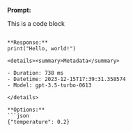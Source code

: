**Prompt:**

This is a code block

```

**Response:**
print("Hello, world!")

<details><summary>Metadata</summary>

- Duration: 738 ms
- Datetime: 2023-12-15T17:39:31.358574
- Model: gpt-3.5-turbo-0613

</details>

**Options:**
```json
{"temperature": 0.2}
```

